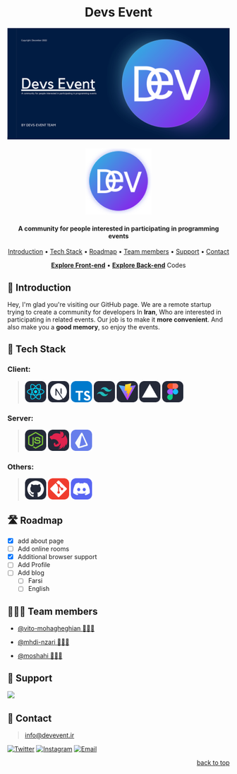 <h1 align="center" id="devs-event">
  Devs Event
</h1>

<img src="1.png" alt="A community for people interested in participating in programming events">

<div align="center">
<br/>
<a href="https://github.com/othneildrew/Best-README-Template">
<img src="logo.svg" alt="Logo" width="150" height="150">
</a>
<h4 align="center"><strong>A community for people interested in participating in programming events</strong></h4>
<p align="center">
  <a href="#introduction">Introduction</a> •
  <a href="#tech-stack">Tech Stack</a> •
  <a href="#roadmap">Roadmap</a> •
  <a href="#team-members">Team members</a> •
  <a href="#support">Support</a> •
  <a href="#contact">Contact</a>
</p>
<a href="https://github.com/devsEvent/frontend"><strong>Explore Front-end</strong></a> •
<a href="https://github.com/devsEvent/backend"><strong>Explore Back-end</strong></a> Codes
</div>

<h2 id="introduction">
👋 Introduction
</h2>

<p>
Hey, I'm glad you're visiting our GitHub page. We are a remote startup trying to create a community for developers In <b>Iran</b>, Who are interested in participating in related events. Our job is to make it <b>more convenient</b>. And also make you a <b>good memory</b>, so enjoy the events.
</p>

<h2 id="tech-stack">
🤖 Tech Stack
</h2>

### Client:

> <img src="https://github.com/tandpfun/skill-icons/blob/main/icons/React-Dark.svg" width="48" title="React.Js">  <img src="https://github.com/tandpfun/skill-icons/blob/main/icons/NextJS-Dark.svg" width="48" title="Next.Js">   <img src="https://github.com/tandpfun/skill-icons/blob/main/icons/TypeScript.svg" width="48" title="TypeScript">   <img src="https://github.com/tandpfun/skill-icons/blob/main/icons/TailwindCSS-Dark.svg" width="48" title="TailWindCss">   <img src="https://github.com/tandpfun/skill-icons/blob/main/icons/Vite-Dark.svg" width="48"  title="Vite">  <img src="https://github.com/tandpfun/skill-icons/blob/main/icons/Vercel-Dark.svg" width="48"  title="Vercel">  <img src="https://github.com/tandpfun/skill-icons/blob/main/icons/Figma-Dark.svg" width="48"  title="Figma">

### Server: 

> <img src="https://github.com/tandpfun/skill-icons/blob/main/icons/NodeJS-Dark.svg" width="48" title="NodeJS">  <img src="https://github.com/tandpfun/skill-icons/blob/main/icons/NestJS-Dark.svg" width="48" title="NestJS">   <img src="https://github.com/tandpfun/skill-icons/blob/main/icons/Prisma.svg" width="48" title="Prisma">

### Others:

> <img src="https://github.com/tandpfun/skill-icons/blob/main/icons/Github-Dark.svg" width="48" title="Github">  <img src="https://github.com/tandpfun/skill-icons/blob/main/icons/Git.svg" width="48" title="Git">   <img src="https://github.com/tandpfun/skill-icons/blob/main/icons/Discord.svg" width="48" title="Discord">

<h2 id="roadmap">
🛣️ Roadmap
</h2>

- [x] add about page
- [ ] Add online rooms
- [x] Additional browser support
- [ ] Add Profile
- [ ] Add blog
    - [ ] Farsi
    - [ ] English

<h2 id="team-members">
👨🏻‍💻 Team members
</h2>

- [@vito-mohagheghian 👨🏻‍💻](https://www.github.com/vito-mohagheghian)

- [@mhdi-nzari 👨🏻‍💻](https://www.github.com/mhdi-nzari)

- [@moshahi 👨🏻‍💻](https://www.github.com/moshahi)


<h2 id="support">
💸 Support
</h2>

<a href="https://coffeebede.ir/buycoffee/vitovito">
<img src="https://img.shields.io/badge/buy_us_a_coffee-5D67E6?&style=for-the-badge&logo=buy-me-a-coffee&logoColor=white" />
</a>

<h2 id="contact">
🦜 Contact
</h2>

> info@devevent.ir

<a href="https://twitter.com/hereisvito" target="_blank"><img alt="Twitter" src="https://img.shields.io/badge/twitter-39A0E3.svg?&style=for-the-badge&logo=twitter&logoColor=white" /></a>   <a href="https://www.instagram.com/vito.mohagheghian/" target="_blank"><img alt="Instagram" src="https://img.shields.io/badge/Instargam-5D67E6?&style=for-the-badge&logo=instagram&logoColor=white" /></a> <a href="info@devevent.ir" target="_blank"><img alt="Email" src="https://img.shields.io/badge/Email-802FE9?&style=for-the-badge&logo=gmail&logoColor=white" /></a>

<p align="right"><a href="#devs-event">back to top</a></p>

